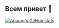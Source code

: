 ## Всем привет 👋



[![Anurag's GitHub stats](https://github-readme-stats.vercel.app/api?username=h4rd1)](https://github.com/h4rd1/github-readme-stats)



<!--
**h4rd1/h4rd1** is a ✨ _special_ ✨ repository because its `README.md` (this file) appears on your GitHub profile.

Here are some ideas to get you started:

- 🔭 I’m currently working on ...
- 🌱 I’m currently learning ...
- 👯 I’m looking to collaborate on ...
- 🤔 I’m looking for help with ...
- 💬 Ask me about ...
- 📫 How to reach me: ...
- 😄 Pronouns: ...
- ⚡ Fun fact: ...


[![GitHub Streak](https://github-readme-streak-stats.herokuapp.com/?user=h4rd1)](https://git.io/streak-stats)
-->
